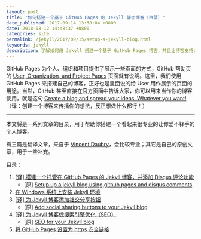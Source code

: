 ```yaml
---
layout: post
title: "如何搭建一个基于 GitHub Pages 的 Jekyll 静态博客（目录）"
date_published: 2017-09-14 13:38:04 +0800
date: 2018-08-12 14:48:37 +0800
categories: site
permalink: /jekyll/2017/09/15/setup-a-jekyll-blog.html
keywords: jekyll
description: 了解如何用 Jekyll 搭建一个基于 GitHub Pages 博客，并且让博客支持评论和分享；了解如何优化搜索引擎对此博客内容的搜索（SEO）。
---
```


GitHub Pages 为个人、组织和项目提供了展示一些页面的方式，GitHub 帮助页的 [User, Organization, and Project Pages](https://help.github.com/articles/user-organization-and-project-pages/) 页面就有说明。这里，我们使用 GitHub Pages 来搭建自己的博客，正好也是里面说的给 User 用作展示的页面的用途。当然，GitHub 甚至直接在官方页面中告诉大家，你可以用来当作你的博客使用，就是这句 [Create a blog and spread your ideas. Whatever you want!](https://github.com/blog/272-github-pages)（译：创建一个博客来传播你的想法，反正想做什么都行！）

---

本文将是一系列文章的目录，用于帮助你搭建一个看起来很专业的让你爱不释手的个人博客。

有三篇是翻译文章，来自于 [Vincent Daubry](https://vdaubry.github.io)，会比较专业；其它是自己的原创文章，用于一些补充。

目录：
1. [[译] 搭建一个托管在 GitHub Pages 的 Jekyll 博客，并添加 Disqus 评论功能](./2017-09-14-setup-a-jekyll-blog-1.html)
   - [原] [Setup up a jekyll blog using github pages and disqus comments](https://vdaubry.github.io/2014/10/19/setup-a-jekyll-blog/)
1. [在 Windows 系统上安装 Jekyll 环境](2017-09-14-setup-a-jekyll-blog-on-windows.html)
1. [[译] 为 Jekyll 博客添加社交分享按钮](./2017-09-14-setup-a-jekyll-blog-2.html)
   - [原] [Add social sharing buttons to your Jekyll blog](https://vdaubry.github.io/2014/10/20/add-social-sharing-buttons-with-jekyll/) 
1. [[译] 为 Jekyll 博客做搜索引擎优化（SEO）](./2017-09-14-setup-a-jekyll-blog-3.html)
   - [原] [SEO for your Jekyll blog](https://vdaubry.github.io/2014/10/21/SEO-for-your-Jekyll-blog/)
1. [将 GitHub Pages 设置为 https 安全链接](./2017-09-17-force-https-for-github-pages.html)
